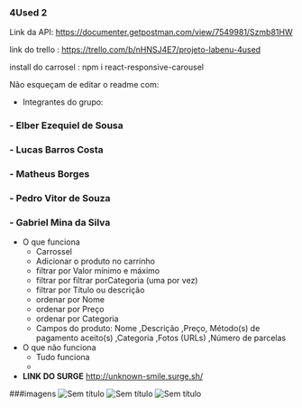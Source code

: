 ### 4Used 2
Link da API: https://documenter.getpostman.com/view/7549981/Szmb81HW

link do trello : https://trello.com/b/nHNSJ4E7/projeto-labenu-4used

install do carrosel : npm i react-responsive-carousel


Não esqueçam de editar o readme com: 
- Integrantes do grupo:
###    - Elber Ezequiel de Sousa
###    - Lucas Barros Costa
###    - Matheus Borges
###    - Pedro Vitor de Souza
###    - Gabriel Mina da Silva
- O que funciona
    - Carrossel
    - Adicionar o produto no carrinho
    - filtrar por Valor mínimo e máximo
    - filtrar por filtrar porCategoria (uma por vez)
    - filtrar por Título ou descrição
    - ordenar por Nome
    - ordenar por Preço
    - ordenar por Categoria
    - Campos do produto: Nome ,Descrição ,Preço, Método(s) de pagamento aceito(s) ,Categoria ,Fotos (URLs) ,Número de parcelas
- O que não funciona
    - Tudo funciona
    - 
- **LINK DO SURGE**
        http://unknown-smile.surge.sh/
    
###imagens
![Sem título](https://user-images.githubusercontent.com/67350243/113356982-8af96e00-9319-11eb-8659-652354ce4dc8.png)
![Sem título](https://user-images.githubusercontent.com/67350243/113357038-9fd60180-9319-11eb-8105-08c7f21983e0.png)
![Sem título](https://user-images.githubusercontent.com/67350243/113357065-af554a80-9319-11eb-801f-b396241112f5.png)

